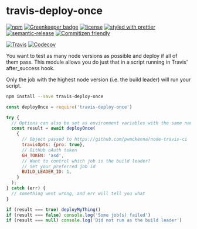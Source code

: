 # travis-deploy-once

[![npm](https://img.shields.io/npm/v/travis-deploy-once.svg)](https://www.npmjs.com/package/travis-deploy-once)
[![Greenkeeper badge](https://badges.greenkeeper.io/semantic-release/travis-deploy-once.svg)](https://greenkeeper.io/)
[![license](https://img.shields.io/github/license/semantic-release/travis-deploy-once.svg)](https://github.com/semantic-release/travis-deploy-once/blob/master/LICENSE)
[![styled with prettier](https://img.shields.io/badge/styled_with-prettier-ff69b4.svg)](https://github.com/prettier/prettier)
[![semantic-release](https://img.shields.io/badge/%20%20%F0%9F%93%A6%F0%9F%9A%80-semantic--release-e10079.svg)](https://github.com/semantic-release/semantic-release)
[![Commitizen friendly](https://img.shields.io/badge/commitizen-friendly-brightgreen.svg)](http://commitizen.github.io/cz-cli/)

[![Travis](https://img.shields.io/travis/semantic-release/travis-deploy-once.svg)](https://travis-ci.org/semantic-release/travis-deploy-once)
[![Codecov](https://img.shields.io/codecov/c/github/semantic-release/travis-deploy-once.svg)](https://codecov.io/gh/semantic-release/travis-deploy-once)

You want to test as many node versions as possible and deploy if all of them pass.
This module allows you do just that in a script running in Travis' after_success hook.

Only the job with the highest node version (i.e. the build leader) will run your script.

```bash
npm install --save travis-deploy-once
```

```js
const deployOnce = require('travis-deploy-once')

try {
  // Options can also be set as environment variables with the same name
  const result = await deployOnce(
    {
      // Object passed to https://github.com/pwmckenna/node-travis-ci
      travisOpts: {pro: true},
      // GitHub oAuth token
      GH_TOKEN: 'asd',
      // Want to control which job is the build leader?
      // Set your preferred job id
      BUILD_LEADER_ID: 1,
    }
  );
} catch (err) {
  // something went wrong, and err will tell you what
}

if (result === true) deployMyThing()
if (result === false) console.log('Some job(s) failed')
if (result === null) console.log('Did not run as the build leader')
```
